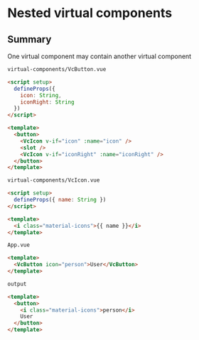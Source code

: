 # Nested virtual components

## Summary

One virtual component may contain another virtual component

```html
virtual-components/VcButton.vue

<script setup>
  defineProps({
    icon: String,
    iconRight: String
  })
</script>

<template>
  <button>
    <VcIcon v-if="icon" :name="icon" />
    <slot />
    <VcIcon v-if="iconRight" :name="iconRight" />
  </button>
</template>
```

```html
virtual-components/VcIcon.vue

<script setup>
  defineProps({ name: String })
</script>

<template>
  <i class="material-icons">{{ name }}</i>
</template>
```

```html
App.vue

<template>
  <VcButton icon="person">User</VcButton>
</template>
```

```html
output

<template>
  <button>
    <i class="material-icons">person</i>
    User
  </button>
</template>
```